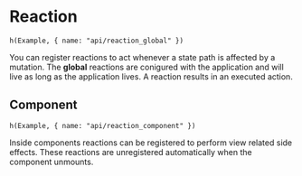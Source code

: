 # Reaction

```marksy
h(Example, { name: "api/reaction_global" })
```

You can register reactions to act whenever a state path is affected by a mutation. The **global** reactions are conigured with the application and will live as long as the application lives. A reaction results in an executed action.

## Component

```marksy
h(Example, { name: "api/reaction_component" })
```

Inside components reactions can be registered to perform view related side effects. These reactions are unregistered automatically when the component unmounts. 